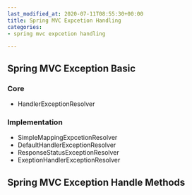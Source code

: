 ```yaml
---
last_modified_at: 2020-07-11T08:55:30+00:00
title: Spring MVC Expcetion Handling
categories:
- spring mvc expcetion handling

---
```

## Spring MVC Exception Basic

### Core

* HandlerExceptionResolver

### Implementation

* SimpleMappingExpcetionResolver
* DefaultHandlerExceptionResolver
* ResponseStatusExceptionResolver
* ExeptionHandlerExceptionResolver

## Spring MVC Exception Handle Methods
